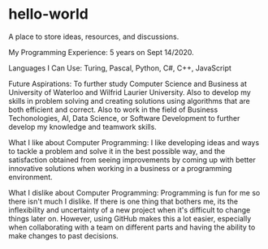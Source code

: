 # hello-world
A place to store ideas, resources, and discussions.

My Programming Experience: 
  5 years on Sept 14/2020.
  
Languages I Can Use: 
  Turing, Pascal, Python, C#, C++, JavaScript
  
Future Aspirations:
  To further study Computer Science and Business at University of Waterloo and Wilfrid Laurier University. Also to develop my skills in problem solving and creating solutions using algorithms that are both efficient and correct. Also to work in the field of Business Techonologies, AI, Data Science, or Software Development to further develop my knowledge and teamwork skills.
  
What I like about Computer Programming:
  I like developing ideas and ways to tackle a problem and solve it in the best possible way, and the satisfaction obtained from seeing improvements by coming up with better innovative solutions when working in a business or a programming environment.
  
What I dislike about Computer Programming:
  Programming is fun for me so there isn't much I dislike. If there is one thing that bothers me, its the inflexibility and uncertainty of a new project when it's difficult to change things later on. However, using GitHub makes this a lot easier, especially when collaborating with a team on different parts and having the ability to make changes to past decisions.
